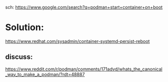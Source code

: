 sch: https://www.google.com/search?q=podman+start+container+on+boot

# Solution:
https://www.redhat.com/sysadmin/container-systemd-persist-reboot

## discuss:
https://www.reddit.com/r/podman/comments/171advd/whats_the_canonical_way_to_make_a_podman/?rdt=48887
